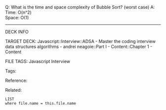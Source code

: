 Q: What is the time and space complexity of Bubble Sort? (worst case)
A: Time: O(n^2)  
Space: O(1)
<!--ID: 1690026322207-->

---

DECK INFO

TARGET DECK: Javascript::Interview::ADSA - Master the coding interview data structures algorithms - andrei neagoie::Part I - Content::Chapter 1 - Content

FILE TAGS: Javascript Interview

Tags:

Reference:

Related:

```dataview
LIST
where file.name = this.file.name
```
